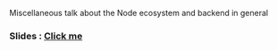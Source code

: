 Miscellaneous talk about the Node ecosystem and backend in general

### Slides : [Click me](https://docs.google.com/presentation/d/1cOj9hE-kbJ8xp55nSTy8UjYRn9wD34VYBQz3AxXFDY0/edit?usp=sharing)
